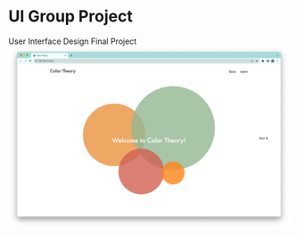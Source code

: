 # UI Group Project
User Interface Design Final Project
![Website Home Page Screenshot](screenshots/Home.png)
